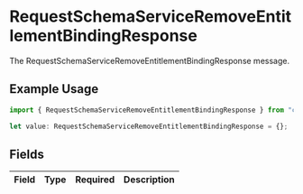 # RequestSchemaServiceRemoveEntitlementBindingResponse

The RequestSchemaServiceRemoveEntitlementBindingResponse message.

## Example Usage

```typescript
import { RequestSchemaServiceRemoveEntitlementBindingResponse } from "conductorone-sdk-typescript/sdk/models/shared";

let value: RequestSchemaServiceRemoveEntitlementBindingResponse = {};
```

## Fields

| Field       | Type        | Required    | Description |
| ----------- | ----------- | ----------- | ----------- |